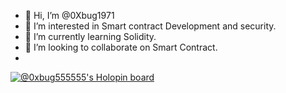 - 👋 Hi, I’m @0Xbug1971
- 👀 I’m interested in Smart contract Development and security.
- 🌱 I’m currently learning Solidity.
- 💞️ I’m looking to collaborate on Smart Contract.
- 


[![@0xbug555555's Holopin board](https://holopin.io/api/user/board?user=0xbug555555)](https://holopin.io/@0xbug555555)
